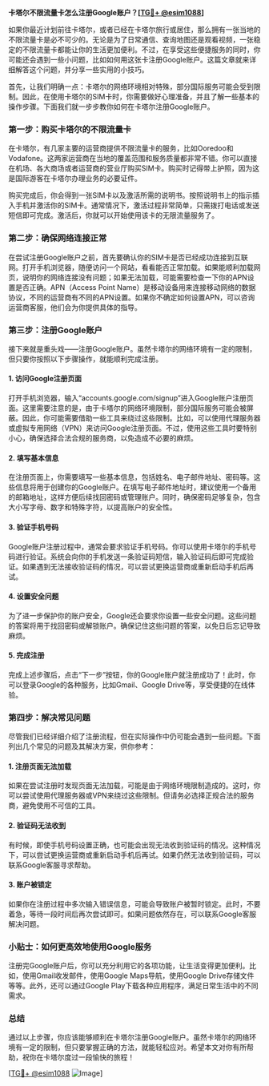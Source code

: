 **卡塔尔不限流量卡怎么注册Google账户？[[TG💪+ @esim1088](https://t.me/s/esim1088)]**

如果你最近计划前往卡塔尔，或者已经在卡塔尔旅行或居住，那么拥有一张当地的不限流量卡是必不可少的。无论是为了日常通信、查询地图还是观看视频，一张稳定的不限流量卡都能让你的生活更加便利。不过，在享受这些便捷服务的同时，你可能还会遇到一些小问题，比如如何用这张卡注册Google账户。这篇文章就来详细解答这个问题，并分享一些实用的小技巧。

首先，让我们明确一点：卡塔尔的网络环境相对特殊，部分国际服务可能会受到限制。因此，在使用卡塔尔的SIM卡时，你需要做好心理准备，并且了解一些基本的操作步骤。下面我们就一步步教你如何在卡塔尔注册Google账户。

### 第一步：购买卡塔尔的不限流量卡

在卡塔尔，有几家主要的运营商提供不限流量卡的服务，比如Ooredoo和Vodafone。这两家运营商在当地的覆盖范围和服务质量都非常不错。你可以直接在机场、各大商场或者运营商的营业厅购买SIM卡。购买时记得带上护照，因为这是国际游客在卡塔尔办理业务的必要证件。

购买完成后，你会得到一张SIM卡以及激活所需的说明书。按照说明书上的指示插入手机并激活你的SIM卡。通常情况下，激活过程非常简单，只需拨打电话或发送短信即可完成。激活后，你就可以开始使用该卡的无限流量服务了。

### 第二步：确保网络连接正常

在尝试注册Google账户之前，首先要确认你的SIM卡是否已经成功连接到互联网。打开手机浏览器，随便访问一个网站，看看能否正常加载。如果能顺利加载网页，说明你的网络连接没有问题；如果无法加载，可能需要检查一下你的APN设置是否正确。APN（Access Point Name）是移动设备用来连接移动网络的数据协议，不同的运营商有不同的APN设置。如果你不确定如何设置APN，可以咨询运营商客服，他们会为你提供具体的指导。

### 第三步：注册Google账户

接下来就是重头戏——注册Google账户。虽然卡塔尔的网络环境有一定的限制，但只要你按照以下步骤操作，就能顺利完成注册。

#### 1. 访问Google注册页面

打开手机浏览器，输入“accounts.google.com/signup”进入Google账户注册页面。这里需要注意的是，由于卡塔尔的网络环境限制，部分国际服务可能会被屏蔽。因此，你可能需要借助一些工具来绕过这些限制。比如，可以使用代理服务器或虚拟专用网络（VPN）来访问Google注册页面。不过，使用这些工具时要特别小心，确保选择合法合规的服务商，以免造成不必要的麻烦。

#### 2. 填写基本信息

在注册页面上，你需要填写一些基本信息，包括姓名、电子邮件地址、密码等。这些信息将用于创建你的Google账户。在填写电子邮件地址时，建议使用一个备用的邮箱地址，这样方便后续找回密码或管理账户。同时，确保密码足够复杂，包含大小写字母、数字和特殊字符，以提高账户的安全性。

#### 3. 验证手机号码

Google账户注册过程中，通常会要求验证手机号码。你可以使用卡塔尔的手机号码进行验证。系统会向你的手机发送一条验证码短信，输入验证码后即可完成验证。如果遇到无法接收验证码的情况，可以尝试更换运营商或重新启动手机后再试。

#### 4. 设置安全问题

为了进一步保护你的账户安全，Google还会要求你设置一些安全问题。这些问题的答案将用于找回密码或解锁账户。确保记住这些问题的答案，以免日后忘记导致麻烦。

#### 5. 完成注册

完成上述步骤后，点击“下一步”按钮，你的Google账户就注册成功了！此时，你可以登录Google的各种服务，比如Gmail、Google Drive等，享受便捷的在线体验。

### 第四步：解决常见问题

尽管我们已经详细介绍了注册流程，但在实际操作中仍可能会遇到一些问题。下面列出几个常见的问题及其解决方案，供你参考：

#### 1. 注册页面无法加载

如果在尝试注册时发现页面无法加载，可能是由于网络环境限制造成的。这时，你可以尝试使用代理服务器或VPN来绕过这些限制。但请务必选择正规合法的服务商，避免使用不可信的工具。

#### 2. 验证码无法收到

有时候，即使手机号码设置正确，也可能会出现无法收到验证码的情况。这种情况下，可以尝试更换运营商或重新启动手机后再试。如果仍然无法收到验证码，可以联系Google客服寻求帮助。

#### 3. 账户被锁定

如果你在注册过程中多次输入错误信息，可能会导致账户被暂时锁定。此时，不要着急，等待一段时间后再次尝试即可。如果问题依然存在，可以联系Google客服解决问题。

### 小贴士：如何更高效地使用Google服务

注册完Google账户后，你可以充分利用它的各项功能，让生活变得更加便利。比如，使用Gmail收发邮件，使用Google Maps导航，使用Google Drive存储文件等等。此外，还可以通过Google Play下载各种应用程序，满足日常生活中的不同需求。

### 总结

通过以上步骤，你应该能够顺利在卡塔尔注册Google账户。虽然卡塔尔的网络环境有一定的限制，但只要掌握正确的方法，就能轻松应对。希望本文对你有所帮助，祝你在卡塔尔度过一段愉快的旅程！

[[TG💪+ @esim1088](https://t.me/s/esim1088) ![Image](https://i.postimg.cc/4NQfJmqS/Snipaste-2025-05-13-00-14-12.png)]